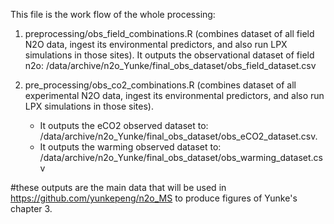 This file is the work flow of the whole processing:

1. preprocessing/obs_field_combinations.R (combines dataset of all field N2O data, ingest its environmental predictors, and also run LPX simulations in those sites). It outputs the observational dataset of field n2o: /data/archive/n2o_Yunke/final_obs_dataset/obs_field_dataset.csv


2. pre_processing/obs_co2_combinations.R (combines dataset of all experimental N2O data, ingest its environmental predictors, and also run LPX simulations in those sites). 
	- It outputs the eCO2 observed dataset to: /data/archive/n2o_Yunke/final_obs_dataset/obs_eCO2_dataset.csv.
	- It outputs the warming observed dataset to: /data/archive/n2o_Yunke/final_obs_dataset/obs_warming_dataset.csv


#these outputs are the main data that will be used in https://github.com/yunkepeng/n2o_MS to produce figures of Yunke's chapter 3.